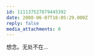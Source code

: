 ```yaml
---
id: 111137527879445392
date: 2008-06-07T16:05:29.000Z
reply: false
media_attachments: 0
---
```


想念。无处不在...

